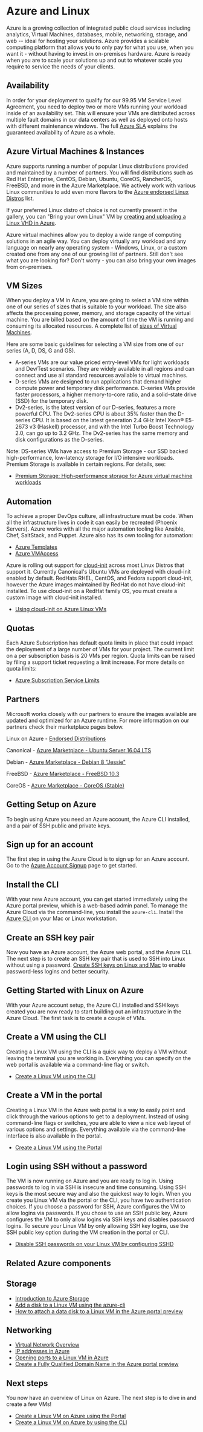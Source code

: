 <properties
    pageTitle="Azure and Linux | Azure"
    description="Describes Azure Compute, Storage, and Networking services with Linux virtual machines."
    services="virtual-machines-linux"
    documentationcenter="virtual-machines-linux"
    author="vlivech"
    manager="timlt"
    editor="" />
<tags
    ms.assetid="7965a80f-ea24-4cc2-bc43-60b574101902"
    ms.service="virtual-machines-linux"
    ms.devlang="NA"
    ms.topic="article"
    ms.tgt_pltfrm="vm-linux"
    ms.workload="infrastructure"
    ms.date="09/14/2016"
    wacn.date=""
    ms.author="v-livech" />

# Azure and Linux
Azure is a growing collection of integrated public cloud services including analytics, Virtual Machines, databases, mobile, networking, storage, and web -- ideal for hosting your solutions.  Azure provides a scalable computing platform that allows you to only pay for what you use, when you want it - without having to invest in on-premises hardware.  Azure is ready when you are to scale your solutions up and out to whatever scale you require to service the needs of your clients.

## Availability
In order for your deployment to qualify for our 99.95 VM Service Level Agreement, you need to deploy two or more VMs running your workload inside of an availability set. This will ensure your VMs are distributed across multiple fault domains in our data centers as well as deployed onto hosts with different maintenance windows. The full [Azure SLA](/support/sla/virtual-machines/) explains the guaranteed availability of Azure as a whole.

## Azure Virtual Machines & Instances
Azure supports running a number of popular Linux distributions provided and maintained by a number of partners.  You will find distributions such as Red Hat Enterprise, CentOS, Debian, Ubuntu, CoreOS, RancherOS, FreeBSD, and more in the Azure Marketplace. We actively work with various Linux communities to add even more flavors to the [Azure endorsed Linux Distros](/documentation/articles/virtual-machines-linux-endorsed-distros/) list.

If your preferred Linux distro of choice is not currently present in the gallery, you can "Bring your own Linux" VM by [creating and uploading a Linux VHD in Azure](/documentation/articles/virtual-machines-linux-create-upload-generic/).

Azure virtual machines allow you to deploy a wide range of computing solutions in an agile way. You can deploy virtually any workload and any language on nearly any operating system - Windows, Linux, or a custom created one from any one of our growing list of partners. Still don't see what you are looking for?  Don't worry - you can also bring your own images from on-premises.

## VM Sizes
When you deploy a VM in Azure, you are going to select a VM size within one of our series of sizes that is suitable to your workload. The size also affects the processing power, memory, and storage capacity of the virtual machine. You are billed based on the amount of time the VM is running and consuming its allocated resources. A complete list of [sizes of Virtual Machines](/documentation/articles/virtual-machines-linux-sizes/).

Here are some basic guidelines for selecting a VM size from one of our series (A, D, DS, G and GS).

* A-series VMs are our value priced entry-level VMs for light workloads and Dev/Test scenarios. They are widely available in all regions and can connect and use all standard resources available to virtual machines.
* D-series VMs are designed to run applications that demand higher compute power and temporary disk performance. D-series VMs provide faster processors, a higher memory-to-core ratio, and a solid-state drive (SSD) for the temporary disk.
* Dv2-series, is the latest version of our D-series, features a more powerful CPU. The Dv2-series CPU is about 35% faster than the D-series CPU. It is based on the latest generation 2.4 GHz Intel Xeon® E5-2673 v3 (Haskell) processor, and with the Intel Turbo Boost Technology 2.0, can go up to 3.2 GHz. The Dv2-series has the same memory and disk configurations as the D-series.

Note: DS-series VMs have access to Premium Storage - our SSD backed high-performance, low-latency storage for I/O intensive workloads. Premium Storage is available in certain regions. For details, see:

- [Premium Storage: High-performance storage for Azure virtual machine workloads](/documentation/articles/storage-premium-storage/)

## Automation
To achieve a proper DevOps culture, all infrastructure must be code.  When all the infrastructure lives in code it can easily be recreated (Phoenix Servers).  Azure works with all the major automation tooling like Ansible, Chef, SaltStack, and Puppet.  Azure also has its own tooling for automation:

* [Azure Templates](/documentation/articles/virtual-machines-linux-create-ssh-secured-vm-from-template/)
* [Azure VMAccess](/documentation/articles/virtual-machines-linux-using-vmaccess-extension/)

Azure is rolling out support for [cloud-init](http://cloud-init.io/) across most Linux Distros that support it.  Currently Canonical's Ubuntu VMs are deployed with cloud-init enabled by default.  RedHats RHEL, CentOS, and Fedora support cloud-init, however the Azure images maintained by RedHat do not have cloud-init installed.  To use cloud-init on a RedHat family OS, you must create a custom image with cloud-init installed.

* [Using cloud-init on Azure Linux VMs](/documentation/articles/virtual-machines-linux-using-cloud-init/)

## Quotas
Each Azure Subscription has default quota limits in place that could impact the deployment of a large number of VMs for your project. The current limit on a per subscription basis is 20 VMs per region.  Quota limits can be raised by filing a support ticket requesting a limit increase.  For more details on quota limits:

* [Azure Subscription Service Limits](/documentation/articles/azure-subscription-service-limits/)

## Partners
Microsoft works closely with our partners to ensure the images available are updated and optimized for an Azure runtime.  For more information on our partners check their marketplace pages below.

Linux on Azure - [Endorsed Distributions](/documentation/articles/virtual-machines-linux-endorsed-distros/)

Canonical - [Azure Marketplace - Ubuntu Server 16.04 LTS](https://portal.azure.cn/#create/Canonical.UbuntuServer1604LTS)

Debian - [Azure Marketplace - Debian 8 "Jessie"](https://portal.azure.cn/#create/credativ.Debian8)

FreeBSD - [Azure Marketplace - FreeBSD 10.3](https://portal.azure.cn/#create/Microsoft.FreeBSD103)

CoreOS - [Azure Marketplace - CoreOS (Stable)](https://portal.azure.cn/#create/CoreOS.CoreOSStable)

## Getting Setup on Azure
To begin using Azure you need an Azure account, the Azure CLI installed, and a pair of SSH public and private keys.

## Sign up for an account
The first step in using the Azure Cloud is to sign up for an Azure account.  Go to the [Azure Account Signup](/pricing/1rmb-trial/) page to get started.

## Install the CLI
With your new Azure account, you can get started immediately using the Azure portal preview, which is a web-based admin panel.  To manage the Azure Cloud via the command-line, you install the `azure-cli`.  Install the [Azure CLI ](/documentation/articles/xplat-cli-install/)on your Mac or Linux workstation.

## Create an SSH key pair
Now you have an Azure account, the Azure web portal, and the Azure CLI.  The next step is to create an SSH key pair that is used to SSH into Linux without using a password.  [Create SSH keys on Linux and Mac](/documentation/articles/virtual-machines-linux-mac-create-ssh-keys/) to enable password-less logins and better security.

## Getting Started with Linux on Azure
With your Azure account setup, the Azure CLI installed and SSH keys created you are now ready to start building out an infrastructure in the Azure Cloud.  The first task is to create a couple of VMs.

## Create a VM using the CLI
Creating a Linux VM using the CLI is a quick way to deploy a VM without leaving the terminal you are working in.  Everything you can specify on the web portal is available via a command-line flag or switch.  

* [Create a Linux VM using the CLI](/documentation/articles/virtual-machines-linux-quick-create-cli/)

## Create a VM in the portal
Creating a Linux VM in the Azure web portal is a way to easily point and click through the various options to get to a deployment.  Instead of using command-line flags or switches, you are able to view a nice web layout of various options and settings.  Everything available via the command-line interface is also available in the portal.

* [Create a Linux VM using the Portal](/documentation/articles/virtual-machines-linux-quick-create-portal/)

## Login using SSH without a password
The VM is now running on Azure and you are ready to log in.  Using passwords to log in via SSH is insecure and time consuming.  Using SSH keys is the most secure way and also the quickest way to login.  When you create you Linux VM via the portal or the CLI, you have two authentication choices.  If you choose a password for SSH, Azure configures the VM to allow logins via passwords.  If you chose to use an SSH public key, Azure configures the VM to only allow logins via SSH keys and disables password logins. To secure your Linux VM by only allowing SSH key logins, use the SSH public key option during the VM creation in the portal or CLI.

* [Disable SSH passwords on your Linux VM by configuring SSHD](/documentation/articles/virtual-machines-linux-mac-disable-ssh-password-usage/)

## Related Azure components
## Storage
* [Introduction to Azure Storage](/documentation/articles/storage-introduction/)
* [Add a disk to a Linux VM using the azure-cli](/documentation/articles/virtual-machines-linux-add-disk/)
* [How to attach a data disk to a Linux VM in the Azure portal preview](/documentation/articles/virtual-machines-linux-attach-disk-portal/)

## Networking
* [Virtual Network Overview](/documentation/articles/virtual-networks-overview/)
* [IP addresses in Azure](/documentation/articles/virtual-network-ip-addresses-overview-arm/)
* [Opening ports to a Linux VM in Azure](/documentation/articles/virtual-machines-linux-nsg-quickstart/)
* [Create a Fully Qualified Domain Name in the Azure portal preview](/documentation/articles/virtual-machines-linux-portal-create-fqdn/)


## Next steps
You now have an overview of Linux on Azure.  The next step is to dive in and create a few VMs!

* [Create a Linux VM on Azure using the Portal](/documentation/articles/virtual-machines-linux-quick-create-portal/)
* [Create a Linux VM on Azure by using the CLI](/documentation/articles/virtual-machines-linux-quick-create-cli/)
